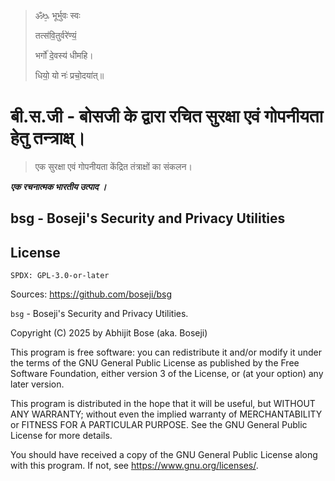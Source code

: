 >
> ॐᳬ᳞ भूर्भुवः स्वः
> 
> तत्स॑वि॒तुर्वरे॑ण्यं॒
> 
> भर्गो॑ दे॒वस्य॑ धीमहि।
> 
> धियो॒ यो नः॑ प्रचो॒दया॑त्॥
>

#  बी.स.जी - बोसजी के द्वारा रचित सुरक्षा एवं गोपनीयता हेतु तन्त्राक्ष्।

> एक सुरक्षा एवं गोपनीयता केंद्रित तंत्राक्षों का संकलन। 

***एक रचनात्मक भारतीय उत्पाद ।***

## bsg - Boseji's Security and Privacy Utilities

## License

`SPDX: GPL-3.0-or-later`

Sources: <https://github.com/boseji/bsg>

`bsg` - Boseji's Security and Privacy Utilities.

Copyright (C) 2025 by Abhijit Bose (aka. Boseji)

This program is free software: you can redistribute it and/or modify it under the terms of the GNU General Public License as published by the Free Software Foundation, either version 3 of the License, or (at your option) any later version.

This program is distributed in the hope that it will be useful, but WITHOUT ANY WARRANTY; without even the implied warranty of MERCHANTABILITY or FITNESS FOR A PARTICULAR PURPOSE. See the GNU General Public License for more details.

You should have received a copy of the GNU General Public License along with this program. If not, see <https://www.gnu.org/licenses/>.

